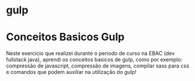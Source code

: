 # gulp

<h1>Conceitos Basicos Gulp</h1>
<p>Neste exercicio que realizei durante o periodo de curso na EBAC (dev fullstack java), aprendi os conceitos basicos de gulp, como por exemplo: compressão de javascript, compressão de imagens, compilar sass para css e comandos que podem auxiliar na utilização do gulp!</p>
